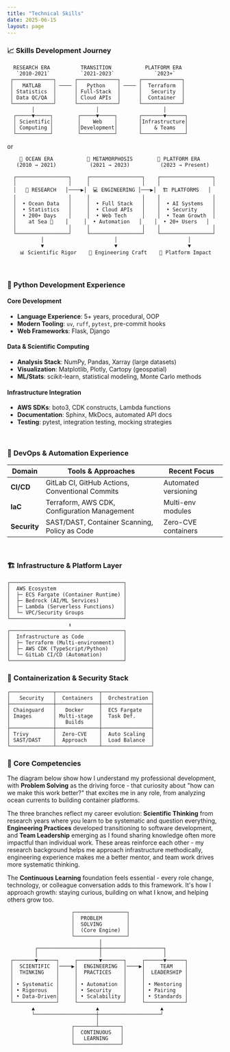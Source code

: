 ```yaml
---
title: "Technical Skills"
date: 2025-06-15
layout: page
---
```



### 📈 **Skills Development Journey**


<div class="career-architecture">

```
  RESEARCH ERA          TRANSITION           PLATFORM ERA
   `2010-2021`          `2021-2023`             `2023+`
 ┌─────────────┐      ┌─────────────┐      ┌─────────────┐
 │   MATLAB    │ ──── │   Python    │ ──── │  Terraform  │
 │ Statistics  │      │ Full-Stack  │      │   Security  │
 │ Data QC/QA  │      │ Cloud APIs  │      │  Container  │
 └─────────────┘      └─────────────┘      └─────────────┘
        │                    │                     │
  ┌─────▼─────┐        ┌─────▼─────┐       ┌───────▼──────┐
  │ Scientific│        │    Web    │       │Infrastructure│
  │ Computing │        │Development│       │    & Teams   │
  └───────────┘        └───────────┘       └──────────────┘
```
or

```
    🌊 OCEAN ERA           🔄 METAMORPHOSIS        🚀 PLATFORM ERA
   (2010 → 2021)           (2021 → 2023)          (2023 → Present)
                                  
  ┌─────────────────┐     ┌─────────────────┐    ┌─────────────────┐
  │                 │     │                 │    │                 │
  │   🔬 RESEARCH   │────▶│  💻 ENGINEERING │───▶│  🏗️ PLATFORMS   │
  │                 │     │                 │    │                 │
  │  • Ocean Data   │     │  • Full Stack   │    │  • AI Systems   │
  │  • Statistics   │     │  • Cloud APIs   │    │  • Security     │
  │  • 200+ Days    │     │  • Web Tech     │    │  • Team Growth  │
  │    at Sea 🌊    │     │  • Automation   │    │  • 20+ Users   │
  │                 │     │                 │    │                 │
  └─────────────────┘     └─────────────────┘    └─────────────────┘
           │                       │                       │
           ▼                       ▼                       ▼
    📊 Scientific Rigor    🔧 Engineering Craft    👥 Platform Impact
```


</div>
<br>

### 🐍 **Python Development Experience**

#### **Core Development**
- **Language Experience**: 5+ years, procedural, OOP
- **Modern Tooling**: `uv`, `ruff`, `pytest`, pre-commit hooks
- **Web Frameworks**: Flask, Django

#### **Data & Scientific Computing**
- **Analysis Stack**: NumPy, Pandas, Xarray (large datasets)
- **Visualization**: Matplotlib, Plotly, Cartopy (geospatial)
- **ML/Stats**: scikit-learn, statistical modeling, Monte Carlo methods

#### **Infrastructure Integration**
- **AWS SDKs**: boto3, CDK constructs, Lambda functions
- **Documentation**: Sphinx, MkDocs, automated API docs
- **Testing**: pytest, integration testing, mocking strategies

<br>

### 🔄 **DevOps & Automation Experience**


| Domain | Tools & Approaches | Recent Focus |
|--------|-------------------|--------------|
| **CI/CD** | GitLab CI, GitHub Actions, Conventional Commits | Automated versioning |
| **IaC** | Terraform, AWS CDK, Configuration Management | Multi-env modules |
| **Security** | SAST/DAST, Container Scanning, Policy as Code | Zero-CVE containers |

<br>

### 🏗️ **Infrastructure & Platform Layer**

<div class="career-architecture">

```
┌─────────────────────────────────────┐
│  AWS Ecosystem                      │
│  ├─ ECS Fargate (Container Runtime) │
│  ├─ Bedrock (AI/ML Services)        │
│  ├─ Lambda (Serverless Functions)   │
│  └─ VPC/Security Groups             │
└─────────────────────────────────────┘
                    ↕
┌─────────────────────────────────────┐
│  Infrastructure as Code             │
│  ├─ Terraform (Multi-environment)   │
│  ├─ AWS CDK (TypeScript/Python)     │
│  └─ GitLab CI/CD (Automation)       │
└─────────────────────────────────────┘
```
</div>

### 🐳 **Containerization & Security Stack**
<div class="career-architecture">

```
┌──────────────┬──────────────┬────────────────┐
│   Security   │  Containers  │  Orchestration │
├──────────────┼──────────────┼────────────────┤
│ Chainguard   │   Docker     │  ECS Fargate   │
│ Images       │ Multi-stage  │  Task Def.     │
│              │   Builds     │                │
├──────────────┼──────────────┼────────────────┤
│ Trivy        │  Zero-CVE    │  Auto Scaling  │
│ SAST/DAST    │  Approach    │  Load Balance  │
└──────────────┴──────────────┴────────────────┘
```
</div>


### 🎯 **Core Competencies**



The diagram below show how I understand my professional development, with **Problem Solving** as the driving force - that curiosity about "how can we make this work better?" that excites me in any role, from analyzing ocean currents to building container platforms.

The three branches reflect my career evolution: **Scientific Thinking** from research years where you learn to be systematic and question everything, **Engineering Practices** developed transitioning to software development, and **Team Leadership** emerging as I found sharing knowledge often more impactful than individual work. These areas reinforce each other - my research background helps me approach infrastructure methodically, engineering experience makes me a better mentor, and team work drives more systematic thinking.

The **Continuous Learning** foundation feels essential - every role change, technology, or colleague conversation adds to this framework. It's how I approach growth: staying curious, building on what I know, and helping others grow too.

<div class="career-architecture">

```
                     ┌─────────────────┐
                     │  PROBLEM        │
                     │  SOLVING        │
                     │  (Core Engine)  │
                     └─────────────────┘
                              │
         ┌────────────────────┼────────────────────┐
         │                    │                    │
 ┌───────▼──────┐     ┌───────▼───────┐     ┌──────▼──────┐
 │  SCIENTIFIC  │────▶│  ENGINEERING  │────▶│     TEAM    │
 │  THINKING    │     │  PRACTICES    │     │  LEADERSHIP │
 │              │     │               │     │             │
 │ • Systematic │     │ • Automation  │     │ • Mentoring │
 │ • Rigorous   │     │ • Security    │     │ • Pairing   │
 │ • Data-Driven│     │ • Scalability │     │ • Standards │
 └──────────────┘     └───────────────┘     └─────────────┘
        ▲                    ▲                    ▲
        └────────────────────┼────────────────────┘
                             │
                     ┌───────┴───────┐
                     │  CONTINUOUS   │
                     │   LEARNING    │
                     └───────────────┘
```

</div>
